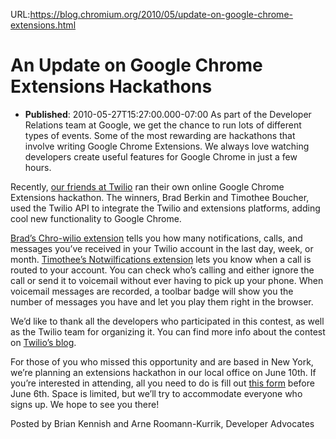 URL:https://blog.chromium.org/2010/05/update-on-google-chrome-extensions.html
# An Update on Google Chrome Extensions Hackathons
- **Published**: 2010-05-27T15:27:00.000-07:00
As part of the Developer Relations team at Google, we get the chance to run lots of different types of events. Some of the most rewarding are hackathons that involve writing Google Chrome Extensions. We always love watching developers create useful features for Google Chrome in just a few hours.  
  
Recently, [our friends at Twilio](http://www.twilio.com/) ran their own online Google Chrome Extensions hackathon. The winners, Brad Berkin and Timothee Boucher, used the Twilio API to integrate the Twilio and extensions platforms, adding cool new functionality to Google Chrome.  
  
[Brad’s Chro-wilio extension](https://chrome.google.com/extensions/detail/kkdbagkelggilgfcmhmgagengjfbancf) tells you how many notifications, calls, and messages you’ve received in your Twilio account in the last day, week, or month. [Timothee’s Notwilfications extension](http://timotheeboucher.com/twilio/chrome/Notwilfications.crx) lets you know when a call is routed to your account. You can check who’s calling and either ignore the call or send it to voicemail without ever having to pick up your phone. When voicemail messages are recorded, a toolbar badge will show you the number of messages you have and let you play them right in the browser.  
  
We’d like to thank all the developers who participated in this contest, as well as the Twilio team for organizing it. You can find more info about the contest on [Twilio’s blog](http://blog.twilio.com/2010/05/announcing-the-winners-of-the-twilio-google-chrome-extensions-contest.html).  
  
For those of you who missed this opportunity and are based in New York, we’re planning an extensions hackathon in our local office on June 10th. If you’re interested in attending, all you need to do is fill out [this form](https://spreadsheets4.google.com/a/google.com/viewform?hl=en&formkey=dGxsZXFxd1FHZHNPR2ozeWxZeWNxT2c6MQ#gid=0) before June 6th. Space is limited, but we’ll try to accommodate everyone who signs up. We hope to see you there!  
  
Posted by Brian Kennish and Arne Roomann-Kurrik, Developer Advocates